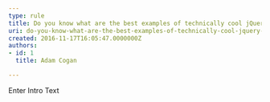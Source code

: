 ```yaml
---
type: rule
title: Do you know what are the best examples of technically cool jQuery plug-ins?
uri: do-you-know-what-are-the-best-examples-of-technically-cool-jquery-plug-ins
created: 2016-11-17T16:05:47.0000000Z
authors:
- id: 1
  title: Adam Cogan

---
```




<span class='intro'> Enter Intro Text </span>




